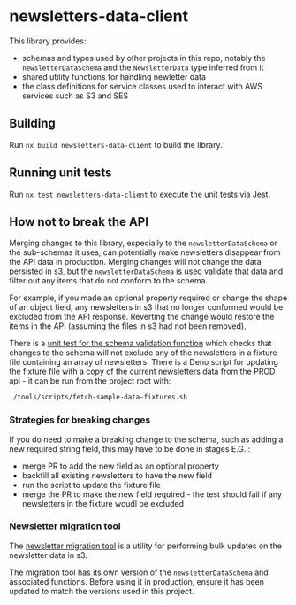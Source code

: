 # newsletters-data-client

This library provides:

-   schemas and types used by other projects in this repo, notably the `newsletterDataSchema` and the `NewsletterData` type inferred from it
-   shared utility functions for handling newletter data
-   the class definitions for service classes used to interact with AWS services such as S3 and SES

## Building

Run `nx build newsletters-data-client` to build the library.

## Running unit tests

Run `nx test newsletters-data-client` to execute the unit tests via [Jest](https://jestjs.io).

## How not to break the API

Merging changes to this library, especially to the `newsletterDataSchema` or the sub-schemas it uses, can potentially make newsletters disappear from the API data in production. Merging changes will not change the data persisted in s3, but the `newsletterDataSchema` is used validate that data and filter out any items that do not conform to the schema.

For example, if you made an optional property required or change the shape of an object field, any newsletters in s3 that no longer conformed would be excluded from the API response. Reverting the change would restore the items in the API (assuming the files in s3 had not been removed).

There is a [unit test for the schema validation function](libs/newsletters-data-client/src/lib/schemas/newsletter-data-type.spec.ts) which checks that changes to the schema will not exclude any of the newsletters in a fixture file containing an array of newsletters. There is a Deno script for updating the fixture file with a copy of the current newsletters data from the PROD api - it can be run from the project root with:

```bash
./tools/scripts/fetch-sample-data-fixtures.sh
```

### Strategies for breaking changes

If you do need to make a breaking change to the schema, such as adding a new required string field, this may have to be done in stages E.G. :

-   merge PR to add the new field as an optional property
-   backfill all existing newsletters to have the new field
-   run the script to update the fixture file
-   merge the PR to make the new field required - the test should fail if any newsletters in the fixture woudl be excluded

### Newsletter migration tool

The [newsletter migration tool](https://github.com/guardian/newsletters-migration-tool) is a utility for performing bulk updates on the newsletter data in s3.

The migration tool has its own version of the `newsletterDataSchema` and associated functions. Before using it in production, ensure it has been updated to match the versions used in this project.

